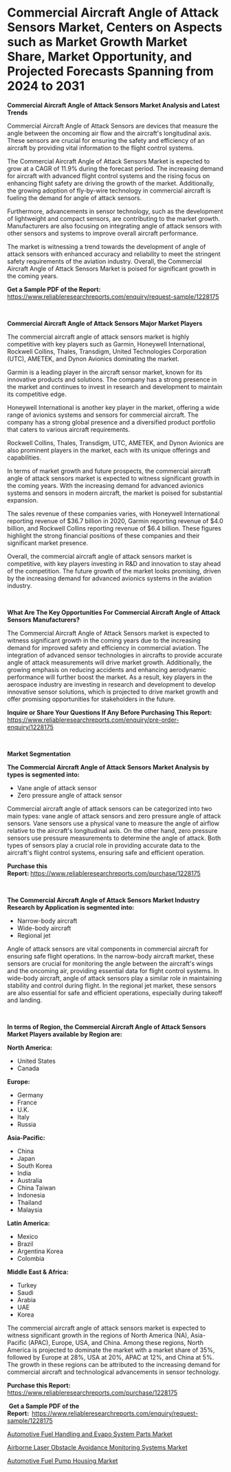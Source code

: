 <p><h1>Commercial Aircraft Angle of Attack Sensors Market, Centers on Aspects such as Market Growth Market Share, Market Opportunity, and Projected Forecasts Spanning from 2024 to 2031</h1></p><p><strong>Commercial Aircraft Angle of Attack Sensors Market Analysis and Latest Trends</strong></p>
<p><p>Commercial Aircraft Angle of Attack Sensors are devices that measure the angle between the oncoming air flow and the aircraft's longitudinal axis. These sensors are crucial for ensuring the safety and efficiency of an aircraft by providing vital information to the flight control systems.</p><p>The Commercial Aircraft Angle of Attack Sensors Market is expected to grow at a CAGR of 11.9% during the forecast period. The increasing demand for aircraft with advanced flight control systems and the rising focus on enhancing flight safety are driving the growth of the market. Additionally, the growing adoption of fly-by-wire technology in commercial aircraft is fueling the demand for angle of attack sensors.</p><p>Furthermore, advancements in sensor technology, such as the development of lightweight and compact sensors, are contributing to the market growth. Manufacturers are also focusing on integrating angle of attack sensors with other sensors and systems to improve overall aircraft performance.</p><p>The market is witnessing a trend towards the development of angle of attack sensors with enhanced accuracy and reliability to meet the stringent safety requirements of the aviation industry. Overall, the Commercial Aircraft Angle of Attack Sensors Market is poised for significant growth in the coming years.</p></p>
<p><strong>Get a Sample PDF of the Report:&nbsp;</strong> <a href="https://www.reliableresearchreports.com/enquiry/request-sample/1228175">https://www.reliableresearchreports.com/enquiry/request-sample/1228175</a></p>
<p>&nbsp;</p>
<p><strong>Commercial Aircraft Angle of Attack Sensors Major Market Players</strong></p>
<p><p>The commercial aircraft angle of attack sensors market is highly competitive with key players such as Garmin, Honeywell International, Rockwell Collins, Thales, Transdigm, United Technologies Corporation (UTC), AMETEK, and Dynon Avionics dominating the market.</p><p>Garmin is a leading player in the aircraft sensor market, known for its innovative products and solutions. The company has a strong presence in the market and continues to invest in research and development to maintain its competitive edge.</p><p>Honeywell International is another key player in the market, offering a wide range of avionics systems and sensors for commercial aircraft. The company has a strong global presence and a diversified product portfolio that caters to various aircraft requirements.</p><p>Rockwell Collins, Thales, Transdigm, UTC, AMETEK, and Dynon Avionics are also prominent players in the market, each with its unique offerings and capabilities.</p><p>In terms of market growth and future prospects, the commercial aircraft angle of attack sensors market is expected to witness significant growth in the coming years. With the increasing demand for advanced avionics systems and sensors in modern aircraft, the market is poised for substantial expansion.</p><p>The sales revenue of these companies varies, with Honeywell International reporting revenue of $36.7 billion in 2020, Garmin reporting revenue of $4.0 billion, and Rockwell Collins reporting revenue of $6.4 billion. These figures highlight the strong financial positions of these companies and their significant market presence.</p><p>Overall, the commercial aircraft angle of attack sensors market is competitive, with key players investing in R&D and innovation to stay ahead of the competition. The future growth of the market looks promising, driven by the increasing demand for advanced avionics systems in the aviation industry.</p></p>
<p>&nbsp;</p>
<p><strong>What Are The Key Opportunities For Commercial Aircraft Angle of Attack Sensors Manufacturers?</strong></p>
<p><p>The Commercial Aircraft Angle of Attack Sensors market is expected to witness significant growth in the coming years due to the increasing demand for improved safety and efficiency in commercial aviation. The integration of advanced sensor technologies in aircrafts to provide accurate angle of attack measurements will drive market growth. Additionally, the growing emphasis on reducing accidents and enhancing aerodynamic performance will further boost the market. As a result, key players in the aerospace industry are investing in research and development to develop innovative sensor solutions, which is projected to drive market growth and offer promising opportunities for stakeholders in the future.</p></p>
<p><strong>Inquire or Share Your Questions If Any Before Purchasing This Report:</strong> <a href="https://www.reliableresearchreports.com/enquiry/pre-order-enquiry/1228175">https://www.reliableresearchreports.com/enquiry/pre-order-enquiry/1228175</a></p>
<p>&nbsp;</p>
<p><strong>Market Segmentation</strong></p>
<p><strong>The Commercial Aircraft Angle of Attack Sensors Market Analysis by types is segmented into:</strong></p>
<p><ul><li>Vane angle of attack sensor</li><li>Zero pressure angle of attack sensor</li></ul></p>
<p><p>Commercial aircraft angle of attack sensors can be categorized into two main types: vane angle of attack sensors and zero pressure angle of attack sensors. Vane sensors use a physical vane to measure the angle of airflow relative to the aircraft's longitudinal axis. On the other hand, zero pressure sensors use pressure measurements to determine the angle of attack. Both types of sensors play a crucial role in providing accurate data to the aircraft's flight control systems, ensuring safe and efficient operation.</p></p>
<p><strong>Purchase this Report:&nbsp;</strong><a href="https://www.reliableresearchreports.com/purchase/1228175">https://www.reliableresearchreports.com/purchase/1228175</a></p>
<p>&nbsp;</p>
<p><strong>The Commercial Aircraft Angle of Attack Sensors Market Industry Research by Application is segmented into:</strong></p>
<p><ul><li>Narrow-body aircraft</li><li>Wide-body aircraft</li><li>Regional jet</li></ul></p>
<p><p>Angle of attack sensors are vital components in commercial aircraft for ensuring safe flight operations. In the narrow-body aircraft market, these sensors are crucial for monitoring the angle between the aircraft's wings and the oncoming air, providing essential data for flight control systems. In wide-body aircraft, angle of attack sensors play a similar role in maintaining stability and control during flight. In the regional jet market, these sensors are also essential for safe and efficient operations, especially during takeoff and landing.</p></p>
<p>&nbsp;</p>
<p><strong>In terms of Region, the Commercial Aircraft Angle of Attack Sensors Market Players available by Region are:</strong></p>
<p>
    <p> <strong> North America: </strong>
        <ul>
            <li>United States</li>
            <li>Canada</li>
        </ul>
        </p> 
    <p> <strong> Europe: </strong>
        <ul>
            <li>Germany</li>
            <li>France</li>
            <li>U.K.</li>
            <li>Italy</li>
            <li>Russia</li>
        </ul>
        </p> 
    <p> <strong> Asia-Pacific: </strong>
        <ul>
            <li>China</li>
            <li>Japan</li>
            <li>South Korea</li>
            <li>India</li>
            <li>Australia</li>
            <li>China Taiwan</li>
            <li>Indonesia</li>
            <li>Thailand</li>
            <li>Malaysia</li>
        </ul>
        </p> 
    <p> <strong> Latin America: </strong>
        <ul>
            <li>Mexico</li>
            <li>Brazil</li>
            <li>Argentina Korea</li>
            <li>Colombia</li>
        </ul>
        </p> 
    <p> <strong> Middle East & Africa: </strong>
        <ul>
            <li>Turkey</li>
            <li>Saudi</li>
            <li>Arabia</li>
            <li>UAE</li>
            <li>Korea</li>
        </ul>
    </p>
    </p>
<p><p>The commercial aircraft angle of attack sensors market is expected to witness significant growth in the regions of North America (NA), Asia-Pacific (APAC), Europe, USA, and China. Among these regions, North America is projected to dominate the market with a market share of 35%, followed by Europe at 28%, USA at 20%, APAC at 12%, and China at 5%. The growth in these regions can be attributed to the increasing demand for commercial aircraft and technological advancements in sensor technology.</p></p>
<p><strong>Purchase this Report: </strong><a href="https://www.reliableresearchreports.com/purchase/1228175">https://www.reliableresearchreports.com/purchase/1228175</a></p>
<p>&nbsp;<strong>Get a Sample PDF of the Report:&nbsp;&nbsp;</strong><a href="https://www.reliableresearchreports.com/enquiry/request-sample/1228175">https://www.reliableresearchreports.com/enquiry/request-sample/1228175</a></p>
<p><strong></strong></p>
<p><p><a href="https://view.publitas.com/reportprime-1/automotive-fuel-handling-and-evapo-system-parts-market-size-reflecting-a-forecast-till-2030-market-by-type-by-application-and-by-geography/">Automotive Fuel Handling and Evapo System Parts Market</a></p><p><a href="https://github.com/Alonsoolds3wq1d81czn8rbol/Market-Research-Report-List-1/blob/main/airborne-laser-obstacle-avoidance-monitoring-systems-market.md">Airborne Laser Obstacle Avoidance Monitoring Systems Market</a></p><p><a href="https://view.publitas.com/reportprime-1/automotive-fuel-pump-housing-market-growth-market-trends-covid-19-impact-and-forecasts-for-period-from-2023-2030/">Automotive Fuel Pump Housing Market</a></p></p>